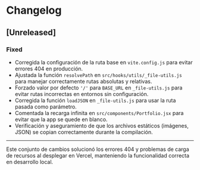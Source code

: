 # Changelog

## [Unreleased]

### Fixed
- Corregida la configuración de la ruta base en `vite.config.js` para evitar errores 404 en producción.
- Ajustada la función `resolvePath` en `src/hooks/utils/_file-utils.js` para manejar correctamente rutas absolutas y relativas.
- Forzado valor por defecto `'/'` para `BASE_URL` en `_file-utils.js` para evitar rutas incorrectas en entornos sin configuración.
- Corregida la función `loadJSON` en `_file-utils.js` para usar la ruta pasada como parámetro.
- Comentada la recarga infinita en `src/components/Portfolio.jsx` para evitar que la app se quede en blanco.
- Verificación y aseguramiento de que los archivos estáticos (imágenes, JSON) se copian correctamente durante la compilación.

---

Este conjunto de cambios solucionó los errores 404 y problemas de carga de recursos al desplegar en Vercel, manteniendo la funcionalidad correcta en desarrollo local.
